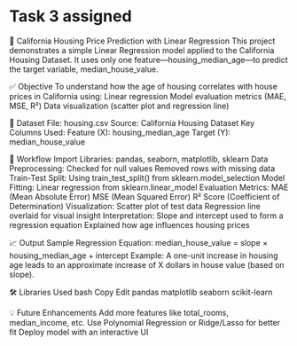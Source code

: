 # Task 3 assigned
🏡 California Housing Price Prediction with Linear Regression
This project demonstrates a simple Linear Regression model applied to the California Housing Dataset. It uses only one feature—housing_median_age—to predict the target variable, median_house_value.

✅ Objective
To understand how the age of housing correlates with house prices in California using:
Linear regression
Model evaluation metrics (MAE, MSE, R²)
Data visualization (scatter plot and regression line)

📂 Dataset
File: housing.csv
Source: California Housing Dataset
Key Columns Used:
Feature (X): housing_median_age
Target (Y): median_house_value

🧪 Workflow
Import Libraries: pandas, seaborn, matplotlib, sklearn
Data Preprocessing:
Checked for null values
Removed rows with missing data
Train-Test Split: Using train_test_split() from sklearn.model_selection
Model Fitting: Linear regression from sklearn.linear_model
Evaluation Metrics:
MAE (Mean Absolute Error)
MSE (Mean Squared Error)
R² Score (Coefficient of Determination)
Visualization:
Scatter plot of test data
Regression line overlaid for visual insight
Interpretation:
Slope and intercept used to form a regression equation
Explained how age influences housing prices

📈 Output Sample
Regression Equation:
median_house_value = slope × housing_median_age + intercept
Example: A one-unit increase in housing age leads to an approximate increase of X dollars in house value (based on slope).

🛠️ Libraries Used
bash
Copy
Edit
pandas
matplotlib
seaborn
scikit-learn

💡 Future Enhancements
Add more features like total_rooms, median_income, etc.
Use Polynomial Regression or Ridge/Lasso for better fit
Deploy model with an interactive UI
